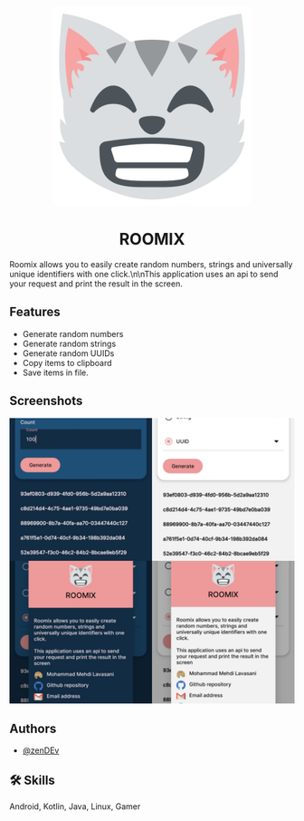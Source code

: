 <div align="center">
    <img src="demo/logo.png" width="350" height="350" alt="logo">
    <h1>ROOMIX</h1>
</div>

Roomix allows you to easily create random numbers, strings and universally unique identifiers with one click.\n\nThis application uses an api to send your request and print the result in the screen.

## Features

- Generate random numbers
- Generate random strings
- Generate random UUIDs
- Copy items to clipboard
- Save items in file.


## Screenshots

![App Screenshot](demo/screenshot.jpg)

## Authors

- [@zenDEv](https://github.com/mehdiprgm)


## 🛠 Skills
Android, Kotlin, Java, Linux, Gamer

